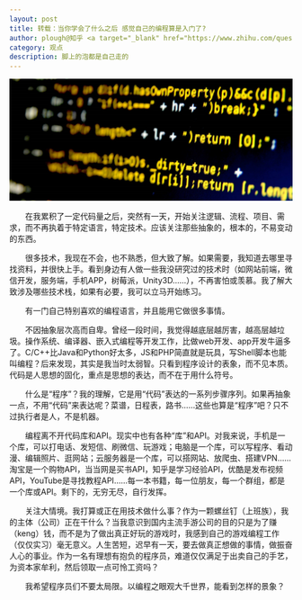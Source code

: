 ```yaml
---
layout: post
title: 转载：当你学会了什么之后 感觉自己的编程算是入门了?
author: plough@知乎 <a target="_blank" href="https://www.zhihu.com/question/38992723/answer/89126936">https://www.zhihu.com/question/38992723...</a>
category: 观点
description: 脚上的泡都是自己走的
---
```


![编程](/src/static/blog/img/blog/20160315/2016031501.jpg)

　　在我累积了一定代码量之后，突然有一天，开始关注逻辑、流程、项目、需求，而不再执着于特定语言，特定技术。应该关注那些抽象的，根本的，不易变动的东西。

　　很多技术，我现在不会，也不熟悉，但大致了解。如果需要，我知道去哪里寻找资料，并很快上手。看到身边有人做一些我没研究过的技术时（如网站前端，微信开发，服务端，手机APP，树莓派，Unity3D……），不再害怕或羡慕。我了解大致涉及哪些技术栈，如果有必要，我可以立马开始练习。
<!--more-->
　　有一门自己特别喜欢的编程语言，并且能用它做很多事情。

　　不因抽象层次高而自卑。曾经一段时间，我觉得越底层越厉害，越高层越垃圾。操作系统、编译器、嵌入式编程等开发工作，比做web开发、app开发牛逼多了。C/C++比Java和Python好太多，JS和PHP简直就是玩具，写Shell脚本也能叫编程？后来发现，其实是我当时太弱智。只看到程序设计的表象，而不见本质。代码是人思想的固化，重点是思想的表达，而不在于用什么符号。

　　什么是“程序”？我的理解，它是用“代码”表达的一系列步骤序列。如果再抽象一点，不用“代码”来表达呢？菜谱，日程表，路书……这些也算是“程序”吧？只不过执行者是人，不是机器。

　　编程离不开代码库和API。现实中也有各种“库”和API。对我来说，手机是一个库，可以打电话、发短信、刷微信、玩游戏；电脑是一个库，可以写程序、看动漫、编辑照片、逛网站；云服务器是一个库，可以搭网站、放爬虫、搭建VPN……淘宝是一个购物API，当当网是买书API，知乎是学习经验API，优酷是发布视频API，YouTube是寻找教程API……每一本书籍，每一位朋友，每一个群组，都是一个库或API。剩下的，无穷无尽，自行发挥。

　　关注大情境。我打算或正在用技术做什么事？作为一颗螺丝钉（上班族），我的主体（公司）正在干什么？当我意识到国内主流手游公司的目的只是为了赚（keng）钱，而不是为了做出真正好玩的游戏时，我感到自己的游戏编程工作（仅仅实习）毫无意义。人生苦短，迟早有一天，要去做真正想做的事情，做振奋人心的事业。作为一名有理想有抱负的程序员，难道仅仅满足于出卖自己的手艺，为资本家牟利，然后领取一点可怜工资吗？

　　我希望程序员们不要太局限。以编程之眼观大千世界，能看到怎样的景象？
